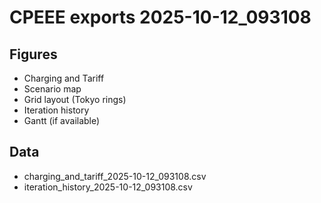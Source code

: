 # CPEEE exports 2025-10-12_093108
## Figures
- Charging and Tariff
- Scenario map
- Grid layout (Tokyo rings)
- Iteration history
- Gantt (if available)
## Data
- charging_and_tariff_2025-10-12_093108.csv
- iteration_history_2025-10-12_093108.csv
